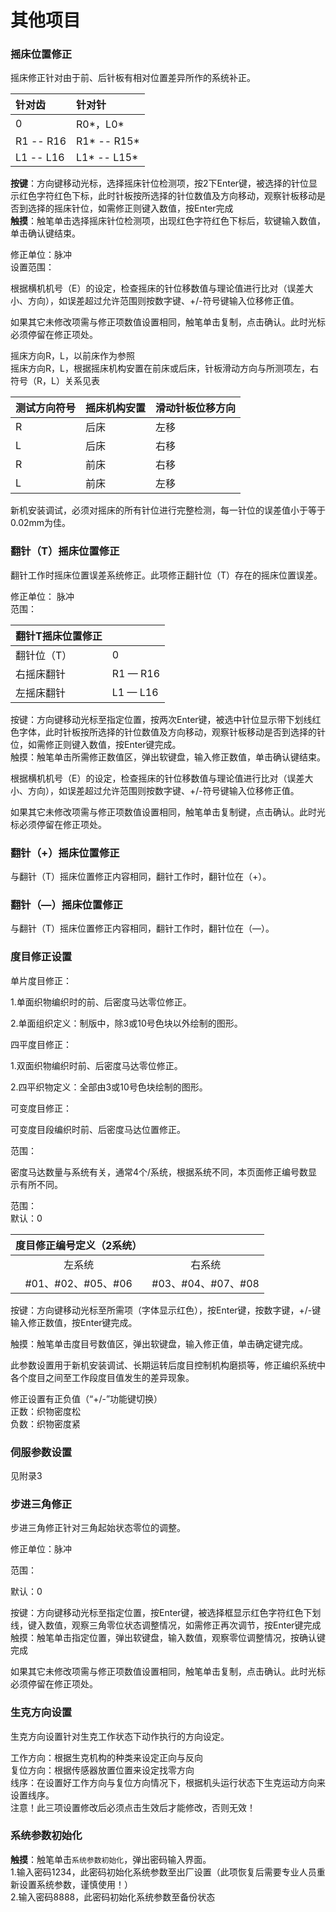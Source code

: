 # 其他项目

### 摇床位置修正

摇床修正针对由于前、后针板有相对位置差异所作的系统补正。

| 针对齿 | 针对针 |
| :--- | :--- |
| 0 | R0\*，L0\* |
| R1 --  R16 | R1\* -- R15\* |
| L1 -- L16 | L1\* -- L15\* |

**按键**：方向键移动光标，选择摇床针位检测项，按2下Enter键，被选择的针位显示红色字符红色下标，此时针板按所选择的针位数值及方向移动，观察针板移动是否到选择的摇床针位，如需修正则键入数值，按Enter完成  
**触摸**：触笔单击选择摇床针位检测项，出现红色字符红色下标后，软键输入数值，单击确认键结束。

修正单位：脉冲  
设置范围：

根据横机机号（E）的设定，检查摇床的针位移数值与理论值进行比对（误差大小、方向），如误差超过允许范围则按数字键、+/-符号键输入位移修正值。

如果其它未修改项需与修正项数值设置相同，触笔单击复制，点击确认。此时光标必须停留在修正项处。

摇床方向R，L，以前床作为参照  
摇床方向R，L，根据摇床机构安置在前床或后床，针板滑动方向与所测项左，右符号（R，L）关系见表

| 测试方向符号 | 摇床机构安置 | 滑动针板位移方向 |
| :--- | :--- | :--- |
| R | 后床 | 左移 |
| L | 后床 | 右移 |
| R | 前床 | 右移 |
| L | 前床 | 左移 |

新机安装调试，必须对摇床的所有针位进行完整检测，每一针位的误差值小于等于0.02mm为佳。

### 翻针（T）摇床位置修正

翻针工作时摇床位置误差系统修正。此项修正翻针位（T）存在的摇床位置误差。

修正单位： 脉冲  
范围：

| 翻针T摇床位置修正 |  |
| :--- | :--- |
| 翻针位（T） | 0 |
| 右摇床翻针 | R1 — R16 |
| 左摇床翻针 | L1 — L16 |

按键：方向键移动光标至指定位置，按两次Enter键，被选中针位显示带下划线红色字体，此时针板按所选择的针位数值及方向移动，观察针板移动是否到选择的针位，如需修正则键入数值，按Enter键完成。  
触摸：触笔单击所需修正数值区，弹出软键盘，输入修正数值，单击确认键结束。

根据横机机号（E）的设定，检查摇床的针位移数值与理论值进行比对（误差大小、方向），如误差超过允许范围则按数字键、+/-符号键输入位移修正值。

如果其它未修改项需与修正项数值设置相同，触笔单击复制键，点击确认。此时光标必须停留在修正项处。

### 翻针（+）摇床位置修正

与翻针（T）摇床位置修正内容相同，翻针工作时，翻针位在（+）。

### 翻针（—）摇床位置修正

与翻针（T）摇床位置修正内容相同，翻针工作时，翻针位在（—）。

### 度目修正设置

单片度目修正：

1.单面织物编织时的前、后密度马达零位修正。

2.单面组织定义：制版中，除3或10号色块以外绘制的图形。

四平度目修正：

1.双面织物编织时前、后密度马达零位修正。

2.四平织物定义：全部由3或10号色块绘制的图形。

可变度目修正：

可变度目段编织时前、后密度马达位置修正。

范围：

密度马达数量与系统有关，通常4个/系统，根据系统不同，本页面修正编号数显示有所不同。

范围：   
默认：0  


| 度目修正编号定义（2系统） |  |
| :---: | :---: |
| 左系统 | 右系统 |
| \#01、\#02、\#05、\#06 | \#03、\#04、\#07、\#08 |

按键：方向键移动光标至所需项（字体显示红色），按Enter键，按数字键，+/-键输入修正数值，按Enter键完成。

触摸：触笔单击度目号数值区，弹出软键盘，输入修正值，单击确定键完成。

此参数设置用于新机安装调试、长期运转后度目控制机构磨损等，修正编织系统中各个度目之间至工作段度目值发生的差异现象。

修正设置有正负值（“+/-”功能键切换）  
正数：织物密度松  
负数：织物密度紧

### 伺服参数设置

见附录3

### 步进三角修正

步进三角修正针对三角起始状态零位的调整。

修正单位：脉冲

范围：

默认：0

按键：方向键移动光标至指定位置，按Enter键，被选择框显示红色字符红色下划线，键入数值，观察三角零位状态调整情况，如需修正再次调节，按Enter键完成  
触摸：触笔单击指定位置，弹出软键盘，输入数值，观察零位调整情况，按确认键  
完成

如果其它未修改项需与修正项数值设置相同，触笔单击复制，点击确认。此时光标必须停留在修正项处。

### 生克方向设置

生克方向设置针对生克工作状态下动作执行的方向设定。

工作方向：根据生克机构的种类来设定正向与反向  
复位方向：根据传感器放置位置来设定找零方向  
线序：在设置好工作方向与复位方向情况下，根据机头运行状态下生克运动方向来设置线序。  
注意！此三项设置修改后必须点击生效后才能修改，否则无效！

### 系统参数初始化

**触摸**：触笔单击`系统参数初始化`，弹出密码输入界面。  
           1.输入密码1234，此密码初始化系统参数至出厂设置（此项恢复后需要专业人员重新设置系统参数，谨慎使用！）  
           2.输入密码8888，此密码初始化系统参数至备份状态

